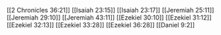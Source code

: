 [[2 Chronicles 36:21]]
[[Isaiah 23:15]]
[[Isaiah 23:17]]
[[Jeremiah 25:11]]
[[Jeremiah 29:10]]
[[Jeremiah 43:11]]
[[Ezekiel 30:10]]
[[Ezekiel 31:12]]
[[Ezekiel 32:13]]
[[Ezekiel 33:28]]
[[Ezekiel 36:28]]
[[Daniel 9:2]]
